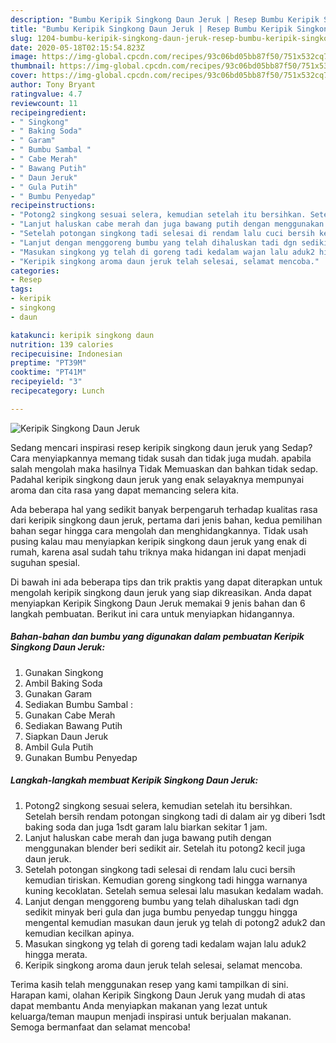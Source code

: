 ```yaml
---
description: "Bumbu Keripik Singkong Daun Jeruk | Resep Bumbu Keripik Singkong Daun Jeruk Yang Sedap"
title: "Bumbu Keripik Singkong Daun Jeruk | Resep Bumbu Keripik Singkong Daun Jeruk Yang Sedap"
slug: 1204-bumbu-keripik-singkong-daun-jeruk-resep-bumbu-keripik-singkong-daun-jeruk-yang-sedap
date: 2020-05-18T02:15:54.823Z
image: https://img-global.cpcdn.com/recipes/93c06bd05bb87f50/751x532cq70/keripik-singkong-daun-jeruk-foto-resep-utama.jpg
thumbnail: https://img-global.cpcdn.com/recipes/93c06bd05bb87f50/751x532cq70/keripik-singkong-daun-jeruk-foto-resep-utama.jpg
cover: https://img-global.cpcdn.com/recipes/93c06bd05bb87f50/751x532cq70/keripik-singkong-daun-jeruk-foto-resep-utama.jpg
author: Tony Bryant
ratingvalue: 4.7
reviewcount: 11
recipeingredient:
- " Singkong"
- " Baking Soda"
- " Garam"
- " Bumbu Sambal "
- " Cabe Merah"
- " Bawang Putih"
- " Daun Jeruk"
- " Gula Putih"
- " Bumbu Penyedap"
recipeinstructions:
- "Potong2 singkong sesuai selera, kemudian setelah itu bersihkan. Setelah bersih rendam potongan singkong tadi di dalam air yg diberi 1sdt baking soda dan juga 1sdt garam lalu biarkan sekitar 1 jam."
- "Lanjut haluskan cabe merah dan juga bawang putih dengan menggunakan blender beri sedikit air. Setelah itu potong2 kecil juga daun jeruk."
- "Setelah potongan singkong tadi selesai di rendam lalu cuci bersih kemudian tiriskan. Kemudian goreng singkong tadi hingga warnanya kuning kecoklatan. Setelah semua selesai lalu masukan kedalam wadah."
- "Lanjut dengan menggoreng bumbu yang telah dihaluskan tadi dgn sedikit minyak beri gula dan juga bumbu penyedap tunggu hingga mengental kemudian masukan daun jeruk yg telah di potong2 aduk2 dan kemudian kecilkan apinya."
- "Masukan singkong yg telah di goreng tadi kedalam wajan lalu aduk2 hingga merata."
- "Keripik singkong aroma daun jeruk telah selesai, selamat mencoba."
categories:
- Resep
tags:
- keripik
- singkong
- daun

katakunci: keripik singkong daun 
nutrition: 139 calories
recipecuisine: Indonesian
preptime: "PT39M"
cooktime: "PT41M"
recipeyield: "3"
recipecategory: Lunch

---
```



![Keripik Singkong Daun Jeruk](https://img-global.cpcdn.com/recipes/93c06bd05bb87f50/751x532cq70/keripik-singkong-daun-jeruk-foto-resep-utama.jpg)

Sedang mencari inspirasi resep keripik singkong daun jeruk yang Sedap? Cara menyiapkannya memang tidak susah dan tidak juga mudah. apabila salah mengolah maka hasilnya Tidak Memuaskan dan bahkan tidak sedap. Padahal keripik singkong daun jeruk yang enak selayaknya mempunyai aroma dan cita rasa yang dapat memancing selera kita.



Ada beberapa hal yang sedikit banyak berpengaruh terhadap kualitas rasa dari keripik singkong daun jeruk, pertama dari jenis bahan, kedua pemilihan bahan segar hingga cara mengolah dan menghidangkannya. Tidak usah pusing kalau mau menyiapkan keripik singkong daun jeruk yang enak di rumah, karena asal sudah tahu triknya maka hidangan ini dapat menjadi suguhan spesial.


Di bawah ini ada beberapa tips dan trik praktis yang dapat diterapkan untuk mengolah keripik singkong daun jeruk yang siap dikreasikan. Anda dapat menyiapkan Keripik Singkong Daun Jeruk memakai 9 jenis bahan dan 6 langkah pembuatan. Berikut ini cara untuk menyiapkan hidangannya.

<!--inarticleads1-->

##### Bahan-bahan dan bumbu yang digunakan dalam pembuatan Keripik Singkong Daun Jeruk:

1. Gunakan  Singkong
1. Ambil  Baking Soda
1. Gunakan  Garam
1. Sediakan  Bumbu Sambal :
1. Gunakan  Cabe Merah
1. Sediakan  Bawang Putih
1. Siapkan  Daun Jeruk
1. Ambil  Gula Putih
1. Gunakan  Bumbu Penyedap




<!--inarticleads2-->

##### Langkah-langkah membuat Keripik Singkong Daun Jeruk:

1. Potong2 singkong sesuai selera, kemudian setelah itu bersihkan. Setelah bersih rendam potongan singkong tadi di dalam air yg diberi 1sdt baking soda dan juga 1sdt garam lalu biarkan sekitar 1 jam.
1. Lanjut haluskan cabe merah dan juga bawang putih dengan menggunakan blender beri sedikit air. Setelah itu potong2 kecil juga daun jeruk.
1. Setelah potongan singkong tadi selesai di rendam lalu cuci bersih kemudian tiriskan. Kemudian goreng singkong tadi hingga warnanya kuning kecoklatan. Setelah semua selesai lalu masukan kedalam wadah.
1. Lanjut dengan menggoreng bumbu yang telah dihaluskan tadi dgn sedikit minyak beri gula dan juga bumbu penyedap tunggu hingga mengental kemudian masukan daun jeruk yg telah di potong2 aduk2 dan kemudian kecilkan apinya.
1. Masukan singkong yg telah di goreng tadi kedalam wajan lalu aduk2 hingga merata.
1. Keripik singkong aroma daun jeruk telah selesai, selamat mencoba.




Terima kasih telah menggunakan resep yang kami tampilkan di sini. Harapan kami, olahan Keripik Singkong Daun Jeruk yang mudah di atas dapat membantu Anda menyiapkan makanan yang lezat untuk keluarga/teman maupun menjadi inspirasi untuk berjualan makanan. Semoga bermanfaat dan selamat mencoba!
